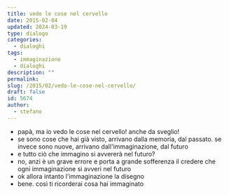 ```yaml
---
title: vedo le cose nel cervello
date: 2015-02-04
updated: 2024-03-19
type: dialogo
categories:
  - dialoghi
tags:
  - immaginazione
  - dialoghi
description: ""
permalink: 
slug: /2015/02/vedo-le-cose-nel-cervello/
draft: false
id: 5674
author:
  - stefano
---
```


- papà, ma io vedo le cose nel cervello! anche da sveglio!
- se sono cose che hai già visto, arrivano dalla memoria, dal passato. se invece sono nuove, arrivano dall'immaginazione, dal futuro
- e tutto ciò che immagino si avvererà nel futuro?
- no, anzi è un grave errore e porta a grande sofferenza il credere che ogni immaginazione si avveri nel futuro
- ok allora intanto l'immaginazione la disegno
- bene. così ti ricorderai cosa hai immaginato
